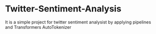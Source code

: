 # Twitter-Sentiment-Analysis
It is a simple project for twitter sentiment analysist by applying pipelines and Transformers AutoTokenizer 
